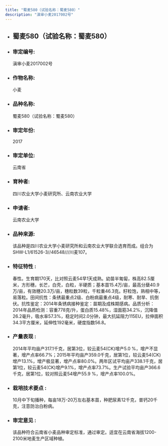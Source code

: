 ```yaml
---
title: "蜀麦580（试验名称：蜀麦580）"
description: "滇审小麦2017002号"
---
```

* ## 蜀麦580（试验名称：蜀麦580）
* ###  审定编号:  
   滇审小麦2017002号

*  ### 作物名称:  
   小麦

*   ###  品种名称: 
    蜀麦580（试验名称：蜀麦580）

*   ### 审定年份: 
    2017

*   ### 审定单位:  
    云南省

*   ### 育种者:  
    四川农业大学小麦研究所、云南农业大学

*   ### 申请者:  
    云南农业大学

*   ### 品种来源:  
    该品种是四川农业大学小麦研究所和云南农业大学联合选育而成。组合为SHW-L1/61526-3//46548///川麦107。

*   ### 特征特性 : 
    春性。生育期170天，比对照云麦54早1天成熟。幼苗半匍匐，株高82.5厘米，方形穗，长芒，白壳，白粒，半硬质；基本苗15.4万/亩，最高分蘖40.9万/亩，有效穗20.3万/亩，穗粒数39粒，千粒重46.3克。籽粒饱，熟相中等，易落粒。田间抗性：条锈最重点2级、白粉病最重点4级，耐寒、耐旱、抗倒伏。抗性鉴定：2014年条锈病接种鉴定：苗期及成株期感病。品质分析：2014年品质检测：容重778克/升，蛋白质15.48%，湿面筋34.2%，沉降值26.2毫升，吸水率57.3%，稳定时间2.0分钟，最大抗延阻力115EU，拉伸面积34.3平方厘米，延伸性192毫米，硬度指数56.8。

*   ### 产量表现 : 
    2014年平均亩产317.1千克，居第3位，较云麦54(CK)增产5.0 %，增产不显著，增产点率66.7%；2015年平均亩产359.0千克，居第1位，较云麦54(CK)增产13.1%，增产极显著，增产点率80.0%。两年区试平均亩产338.1千克，居第1位，较云麦54(CK)增产9.1%，增产点率73.7%。生产试验平均亩产366.6千克，居第1位，较对照云麦54增产55.9 %，增产点率100.0%。

*   ### 栽培技术要点 : 
    10月中下旬播种，每亩18万-20万左右基本苗，种肥尿素12千克，普钙20千克，注意防治白粉病。

*   ### 审定意见 : 
    该品种符合云南省小麦品种审定标准，通过审定。适宜在云南省海拔1200-2100米地麦生产区域种植。
